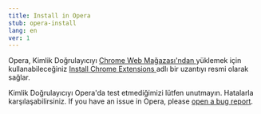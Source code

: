 ```yaml
---
title: Install in Opera
stub: opera-install
lang: en
ver: 1
---
```


Opera, Kimlik Doğrulayıcıyı [Chrome Web Mağazası'ndan ](https://chrome.google.com/webstore/detail/authenticator/bhghoamapcdpbohphigoooaddinpkbai) yüklemek için kullanabileceğiniz [Install Chrome Extensions ](https://addons.opera.com/en/extensions/details/install-chrome-extensions/) adlı bir uzantıyı resmi olarak sağlar.

Kimlik Doğrulayıcıyı Opera'da test etmediğimizi lütfen unutmayın. Hatalarla karşılaşabilirsiniz. If you have an issue in Opera, please [open a bug report](https://github.com/Authenticator-Extension/Authenticator/issues/new/choose).
